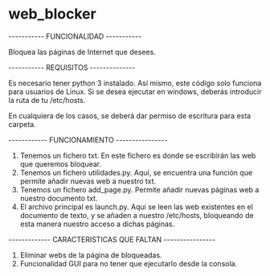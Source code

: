 # web_blocker

----------- FUNCIONALIDAD -----------

Bloquea las páginas de Internet que desees. 

----------- REQUISITOS --------------

Es necesario tener python 3 instalado. 
Así mismo, este código solo funciona para usuarios de Linux. Si se desea ejecutar en windows, deberás introducir la ruta de tu /etc/hosts.

En cualquiera de los casos, se deberá dar permiso de escritura para esta carpeta.


------------ FUNCIONAMIENTO ----------------

1. Tenemos un fichero txt. En este fichero es donde se escribirán las web que queremos bloquear.
2. Tenemos un fichero utilidades.py. Aquí, se encuentra una función que permite añadir nuevas web a nuestro txt.
3. Tenemos un fichero add_page.py. Permite añadir nuevas páginas web a nuestro documento txt.
4. El archivo principal es launch.py. Aqui se leen las web existentes en el documento de texto, y se añaden a nuestro /etc/hosts, bloqueando de esta manera nuestro acceso a dichas páginas.

------------- CARACTERISTICAS QUE FALTAN ----------------

1. Eliminar webs de la página de bloqueadas.
2. Funcionalidad GUI para no tener que ejecutarlo desde la consola.

